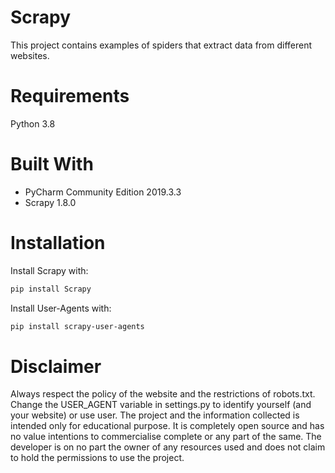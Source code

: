 # Scrapy
This project contains examples of spiders that extract data from different websites.

# Requirements

Python 3.8

# Built With

- PyCharm Community Edition 2019.3.3
- Scrapy 1.8.0

# Installation

Install Scrapy with:
```sh
pip install Scrapy
```

Install User-Agents with:
```sh
pip install scrapy-user-agents
```




# Disclaimer
Always respect the policy of the website and the restrictions of robots.txt.
Change the USER_AGENT variable in settings.py to identify yourself (and your website) or use user.
The project and the information collected is intended only for educational purpose. It is completely open source and has no value intentions to commercialise complete or any part of the same. The developer is on no part the owner of any resources used and does not claim to hold the permissions to use the project.

